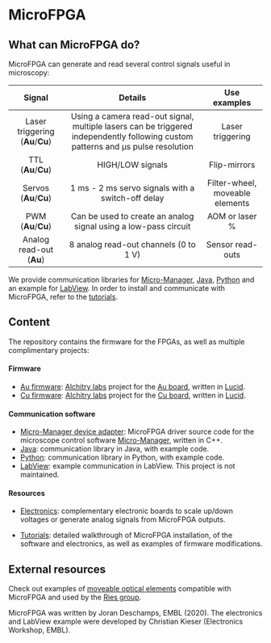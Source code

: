 
# MicroFPGA

<!---MicroFPGA is a cost-efficient electronic platform generating typical signals used to control microscope elements. It is based on hobby [FPGA](https://en.wikipedia.org/wiki/Field-programmable_gate_array "Wikipedia")s (Field-Programmable Gate Array) from [Alchitry](https://alchitry.com/collections/all) (Au and Cu FPGAs). 

**tutorials**

## Why use a FPGA?

 While most signals can be generated by an Arduino, using more accessible code

laser trigger complex task

scaling of time signals easier since independents in an fpga

--->

## What can MicroFPGA do?

MicroFPGA can generate and read several control signals useful in microscopy:

|              Signal              |                           Details                            |          Use examples           |
| :------------------------------: | :----------------------------------------------------------: | :-----------------------------: |
| Laser triggering (**Au**/**Cu**) | Using a camera read-out signal, multiple lasers can be triggered independently following custom patterns and µs pulse resolution |        Laser triggering         |
|       TTL (**Au**/**Cu**)        |                       HIGH/LOW signals                       |          Flip-mirrors           |
|      Servos (**Au**/**Cu**)      |      1 ms - 2 ms servo signals with a switch-off delay       | Filter-wheel, moveable elements |
|       PWM (**Au**/**Cu**)        | Can be used to create an analog signal using a low-pass circuit |         AOM or laser %          |
|     Analog read-out (**Au**)     |            8 analog read-out channels (0 to 1 V)             |        Sensor read-outs         |

We provide communication libraries for [Micro-Manager](https://micro-manager.org/), [Java](MicroFPGA-Java), [Python](MicroFPGA-Py) and an example for [LabView](MicroFPGA-LabView). In order to install and communicate with MicroFPGA, refer to the [tutorials](tutorials).

## Content

The repository contains the firmware for the FPGAs, as well as multiple complimentary projects:

#### Firmware

- [Au firmware](Au_firmware): [Alchitry labs](https://alchitry.com/pages/alchitry-labs) project for the [Au board](https://alchitry.com/products/alchitry-au-fpga-development-board), written in [Lucid](https://alchitry.com/pages/lucid-fpga-tutorials).
- [Cu firmware](Cu_firmware): [Alchitry labs](https://alchitry.com/pages/alchitry-labs) project for the [Cu board](https://alchitry.com/collections/all/products/alchitry-cu-fpga-development-board), written in [Lucid](https://alchitry.com/pages/lucid-fpga-tutorials).

#### Communication software

- [Micro-Manager device adapter](Device_Adapter): MicroFPGA driver source code for the microscope control software [Micro-Manager](https://micro-manager.org/), written in C++.
- [Java](MicroFPGA-Java): communication library in Java, with example code.
- [Python](MicroFPGA-Py): communication library in Python, with example code. 
- [LabView](MicroFPGA-LabView): example communication in LabView. This project is not maintained. 

#### Resources

- [Electronics](Electronics): complementary electronic boards to scale up/down voltages or generate analog signals from MicroFPGA outputs.

- [Tutorials](tutorials): detailed walkthrough of MicroFPGA installation, of the software and electronics, as well as examples of firmware modifications.

## External resources

Check out examples of [moveable optical elements](https://github.com/ries-lab/RiesPieces/tree/master/Microscopy) compatible with MicroFPGA and used by the [Ries group](https://rieslab.de/).



MicroFPGA was written by Joran Deschamps, EMBL (2020). The electronics and LabView example were developed by Christian Kieser (Electronics Workshop, EMBL).

